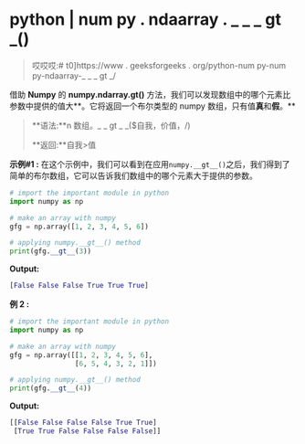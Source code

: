 # python | num py . ndaarray . _ _ _ gt _()

> 哎哎哎:# t0]https://www . geeksforgeeks . org/python-num py-num py-ndaarray-_ _ _ gt _/

借助 **Numpy** 的 **numpy.ndarray.__gt__()** 方法，我们可以发现数组中的哪个元素比参数中提供的值大**。它将返回一个布尔类型的 numpy 数组，只有值**真**和**假**。**

> **语法:**n 数组。_ _ gt _ _($自我，价值，/)
> 
> **返回:**自我>值

**示例#1 :**
在这个示例中，我们可以看到在应用`numpy.__gt__()`之后，我们得到了简单的布尔数组，它可以告诉我们数组中的哪个元素大于提供的参数。

```py
# import the important module in python
import numpy as np

# make an array with numpy
gfg = np.array([1, 2, 3, 4, 5, 6])

# applying numpy.__gt__() method
print(gfg.__gt__(3))
```

**Output:**

```py
[False False False True True True]

```

**例 2 :**

```py
# import the important module in python
import numpy as np

# make an array with numpy
gfg = np.array([[1, 2, 3, 4, 5, 6],
                [6, 5, 4, 3, 2, 1]])

# applying numpy.__gt__() method
print(gfg.__gt__(4))
```

**Output:**

```py
[[False False False False True True]
 [True True False False False False]]

```